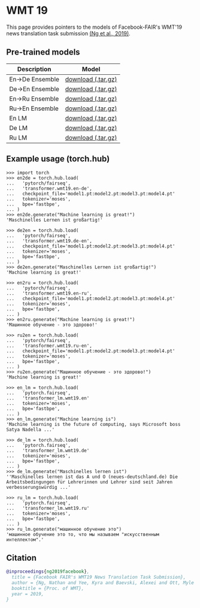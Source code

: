 # WMT 19

This page provides pointers to the models of Facebook-FAIR's WMT'19 news translation task submission [(Ng et al., 2019)](https://arxiv.org/abs/1907.06616).

## Pre-trained models

Description | Model
---|---
En->De Ensemble | [download (.tar.gz)](https://dl.fbaipublicfiles.com/fairseq/models/wmt19.en-de.joined-dict.ensemble.tar.gz)
De->En Ensemble | [download (.tar.gz)](https://dl.fbaipublicfiles.com/fairseq/models/wmt19.de-en.joined-dict.ensemble.tar.gz)
En->Ru Ensemble | [download (.tar.gz)](https://dl.fbaipublicfiles.com/fairseq/models/wmt19.en-ru.ensemble.tar.gz)
Ru->En Ensemble | [download (.tar.gz)](https://dl.fbaipublicfiles.com/fairseq/models/wmt19.ru-en.ensemble.tar.gz)
En LM | [download (.tar.gz)](https://dl.fbaipublicfiles.com/fairseq/models/lm/wmt19.en.tar.gz)
De LM | [download (.tar.gz)](https://dl.fbaipublicfiles.com/fairseq/models/lm/wmt19.de.tar.gz)
Ru LM | [download (.tar.gz)](https://dl.fbaipublicfiles.com/fairseq/models/lm/wmt19.ru.tar.gz)

## Example usage (torch.hub)

```
>>> import torch
>>> en2de = torch.hub.load(
...   'pytorch/fairseq',
...   'transformer.wmt19.en-de',
...   checkpoint_file='model1.pt:model2.pt:model3.pt:model4.pt'
...   tokenizer='moses',
...   bpe='fastbpe',
... )
>>> en2de.generate("Machine learning is great!")
'Maschinelles Lernen ist großartig!'

>>> de2en = torch.hub.load(
...   'pytorch/fairseq',
...   'transformer.wmt19.de-en',
...   checkpoint_file='model1.pt:model2.pt:model3.pt:model4.pt'
...   tokenizer='moses',
...   bpe='fastbpe',
... )
>>> de2en.generate("Maschinelles Lernen ist großartig!")
'Machine learning is great!'

>>> en2ru = torch.hub.load(
...   'pytorch/fairseq',
...   'transformer.wmt19.en-ru',
...   checkpoint_file='model1.pt:model2.pt:model3.pt:model4.pt'
...   tokenizer='moses',
...   bpe='fastbpe',
... )
>>> en2ru.generate("Machine learning is great!")
'Машинное обучение - это здорово!'

>>> ru2en = torch.hub.load(
...   'pytorch/fairseq',
...   'transformer.wmt19.ru-en',
...   checkpoint_file='model1.pt:model2.pt:model3.pt:model4.pt'
...   tokenizer='moses',
...   bpe='fastbpe',
... )
>>> ru2en.generate("Машинное обучение - это здорово!")
'Machine learning is great!'

>>> en_lm = torch.hub.load(
...   'pytorch.fairseq',
...   'transformer_lm.wmt19.en'
...   tokenizer='moses',
...   bpe='fastbpe',
... )
>>> en_lm.generate("Machine learning is")
'Machine learning is the future of computing, says Microsoft boss Satya Nadella ...'

>>> de_lm = torch.hub.load(
...   'pytorch.fairseq',
...   'transformer_lm.wmt19.de'
...   tokenizer='moses',
...   bpe='fastbpe',
... )
>>> de_lm.generate("Maschinelles lernen ist")
''Maschinelles lernen ist das A und O (neues-deutschland.de) Die Arbeitsbedingungen für Lehrerinnen und Lehrer sind seit Jahren verbesserungswürdig ...'

>>> ru_lm = torch.hub.load(
...   'pytorch.fairseq',
...   'transformer_lm.wmt19.ru'
...   tokenizer='moses',
...   bpe='fastbpe',
... )
>>> ru_lm.generate("машинное обучение это")
'машинное обучение это то, что мы называем "искусственным интеллектом".'
```

## Citation
```bibtex
@inproceedings{ng2019facebook},
  title = {Facebook FAIR's WMT19 News Translation Task Submission},
  author = {Ng, Nathan and Yee, Kyra and Baevski, Alexei and Ott, Myle and Auli, Michael and Edunov, Sergey},
  booktitle = {Proc. of WMT},
  year = 2019,
}
```
